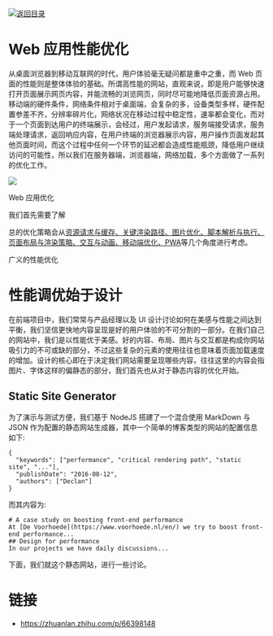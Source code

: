 [![返回目录](https://i.postimg.cc/50XLzC7C/image.png)](https://parg.co/UGZ)

# Web 应用性能优化

从桌面浏览器到移动互联网的时代，用户体验毫无疑问都是重中之重，而 Web 页面的性能则是整体体验的基础。所谓高性能的网站，直观来说，即是用户能够快速打开页面展示网页内容，并能流畅的浏览网页，同时尽可能地降低页面资源占用。移动端的硬件条件，网络条件相对于桌面端，会复杂的多，设备类型多样，硬件配置参差不齐，分辨率碎片化，网络状况在移动过程中稳定性，速率都会变化，而对于一个页面到达用户的终端展示，会经过，用户发起请求，服务端接受请求，服务端处理请求，返回响应内容，在用户终端的浏览器展示内容，用户操作页面发起其他页面时间，而这个过程中任何一个环节的延迟都会造成性能瓶颈，降低用户继续访问的可能性，所以我们在服务器端，浏览器端，网络加载，多个方面做了一系列的优化工作。

![](https://i.postimg.cc/Hxsn6grJ/Web-Tuning-Web.png)

Web 应用优化

我们首先需要了解

总的优化策略会从[资源请求与缓存、关键渲染路径、图片优化、脚本解析与执行、页面布局与渲染策略、交互与动画、移动端优化、PWA]()等几个角度进行考虑。

广义的性能优化

# 性能调优始于设计

在前端项目中，我们常常与产品经理以及 UI 设计讨论如何在美感与性能之间达到平衡，我们坚信更快地内容呈现是好的用户体验的不可分割的一部分。在我们自己的网站中，我们是以性能优于美感。好的内容、布局、图片与交互都是构成你网站吸引力的不可或缺的部分，不过这些复杂的元素的使用往往也意味着页面加载速度的增加。设计的核心即在于决定我们网站需要呈现哪些内容，往往这里的内容会指图片、字体这样的偏静态的部分，我们首先也从对于静态内容的优化开始。

## Static Site Generator

为了演示与测试方便，我们基于 NodeJS 搭建了一个混合使用 MarkDown 与 JSON 作为配置的静态网站生成器，其中一个简单的博客类型的网站的配置信息如下:

```
{
  "keywords": ["performance", "critical rendering path", "static site", "..."],
  "publishDate": "2016-08-12",
  "authors": ["Declan"]
}
```

而其内容为:

```
# A case study on boosting front-end performance
At [De Voorhoede](https://www.voorhoede.nl/en/) we try to boost front-end performance...
## Design for performance
In our projects we have daily discussions...
```

下面，我们就这个静态网站，进行一些讨论。

# 链接

- https://zhuanlan.zhihu.com/p/66398148
